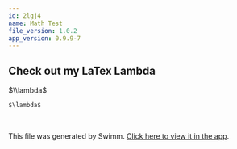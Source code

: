 ```yaml
---
id: 2lgj4
name: Math Test
file_version: 1.0.2
app_version: 0.9.9-7
---
```


## Check out my LaTex Lambda

$\\lambda$

```markdown
$\lambda$
```




<br/>

This file was generated by Swimm. [Click here to view it in the app](https://app.swimm.io/repos/Z2l0aHViJTNBJTNBYmFja2VuZC1zd2ltbSUzQSUzQXJpY2FyZG9sb3Blemc=/docs/2lgj4).